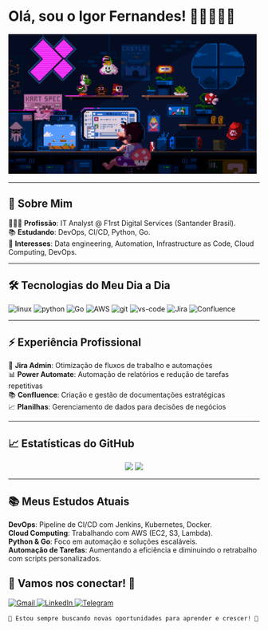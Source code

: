 # Olá, sou o Igor Fernandes! 👋🏿👨🏿‍💻
<img height="280" src="roomCod.gif">

---

## 🚀 Sobre Mim

👨🏿‍💻 **Profissão**: IT Analyst @ F1rst Digital Services (Santander Brasil).      
📚 **Estudando**: DevOps, CI/CD, Python, Go.      
🌱 **Interesses**: Data engineering, Automation, Infrastructure as Code, Cloud Computing, DevOps.

---

## 🛠️ Tecnologias do Meu Dia a Dia
 
![linux](	https://img.shields.io/badge/Linux-FCC624?style=for-the-badge&logo=linux&logoColor=black) ![python](https://img.shields.io/badge/Python-14354C?style=for-the-badge&logo=python&logoColor=white) ![Go](https://img.shields.io/badge/Go-00ADD8?style=for-the-badge&logo=go&logoColor=white) ![AWS](	https://img.shields.io/badge/Amazon_AWS-FF9900?style=for-the-badge&logo=amazonaws&logoColor=white) ![git](https://img.shields.io/badge/GIT-E44C30?style=for-the-badge&logo=git&logoColor=white) ![vs-code](https://img.shields.io/badge/Visual_Studio-5C2D91?style=for-the-badge&logo=visual%20studio&logoColor=white) ![Jira](https://img.shields.io/badge/Jira-0052CC?style=for-the-badge&logo=Jira&logoColor=white) ![Confluence](https://img.shields.io/badge/Confluence-172B4D?style=for-the-badge&logo=confluence&logoColor=white)

---

## ⚡ Experiência Profissional
🚀 **Jira Admin**: Otimização de fluxos de trabalho e automações  
📊 **Power Automate**: Automação de relatórios e redução de tarefas repetitivas  
📚 **Confluence**: Criação e gestão de documentações estratégicas  
📈 **Planilhas**: Gerenciamento de dados para decisões de negócios  

---

## 📈 Estatísticas do GitHub

<p align="center"> 
<img height="170em" src="https://github-readme-stats.vercel.app/api?username=igoorfernandes&show_icons=true&theme=radical&include_all_commits=true&count_private=true"/> 
<img height="170em" src="https://github-readme-stats.vercel.app/api/top-langs/?username=igoorfernandes&layout=compact&langs_count=7&theme=radical"/>

---

## 📚 Meus Estudos Atuais

**DevOps**: Pipeline de CI/CD com Jenkins, Kubernetes, Docker.       
**Cloud Computing**: Trabalhando com AWS (EC2, S3, Lambda).         
**Python & Go**: Foco em automação e soluções escaláveis.       
**Automação de Tarefas**: Aumentando a eficiência e diminuindo o retrabalho com scripts personalizados.

## 💬 Vamos nos conectar! 🚀

<a href="mailto:riiguh@gmail.com">
<img src="https://img.shields.io/badge/Gmail-EA4335?style=for-the-badge&logo=gmail&logoColor=white" alt="Gmail">
</a> 
<a href="https://www.linkedin.com/in/igor-fernandes-ads/" target="_blank">
<img src="https://img.shields.io/badge/LinkedIn-0077B5?style=for-the-badge&logo=linkedin&logoColor=white" alt="LinkedIn">
</a> 
<a href="https://t.me/iguziin" target="_blank">
<img src="https://img.shields.io/badge/Telegram-2CA5E0?style=for-the-badge&logo=telegram&logoColor=white" alt="Telegram">
</a>

```
🌟 Estou sempre buscando novas oportunidades para aprender e crescer! 🚀
```



